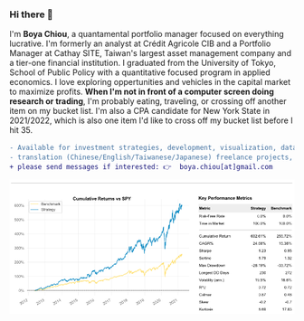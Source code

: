 ### Hi there 👋

I'm **Boya Chiou**, a quantamental portfolio manager focused on everything lucrative.
I'm formerly an analyst at Crédit Agricole CIB and a Portfolio Manager at Cathay SITE, 
Taiwan's largest asset management company and a tier-one financial institution. 
I graduated from the University of Tokyo, School of Public Policy with a quantitative focused program in applied economics.
I love exploring oppertunities and vehicles in the capital market to maximize profits.
**When I'm not in front of a computer screen doing research or trading**, I'm probably eating, traveling, or crossing off another item on my bucket list.
I'm also a CPA candidate for New York State in 2021/2022, which is also one item I'd like to cross off my bucket list before I hit 35.

```diff
- Available for investment strategies, development, visualization, data analysis, 
- translation (Chinese/English/Taiwanese/Japanese) freelance projects, or other recruitment opportunities 
+ please send messages if interested: 👉  boya.chiou[at]gmail.com

```


![alt tag](/image/90bps.png)

